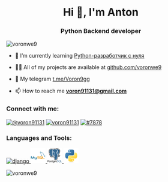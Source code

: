 <h1 align="center">Hi 👋, I'm Anton</h1>
<h3 align="center">Python Backend developer</h3>

<p align="left"> <img src="https://komarev.com/ghpvc/?username=voronwe9&label=Profile%20views&color=0e75b6&style=flat" alt="voronwe9" /> </p>

- 🌱 I’m currently learning [Python-разработчик с нуля](https://netology.ru/programs/python)

- 👨‍💻 All of my projects are available at [github.com/voronwe9](github.com/voronwe9)

- 💬 My telegram [t.me/Voron9gg](https://t.me/Voron9gg)

- 📫 How to reach me **voron91131@gmail.com**

<h3 align="left">Connect with me:</h3>
<p align="left">
<a href="https://www.hackerrank.com/@voron91131" target="blank"><img align="center" src="https://raw.githubusercontent.com/rahuldkjain/github-profile-readme-generator/master/src/images/icons/Social/hackerrank.svg" alt="@voron91131" height="30" width="40" /></a>
<a href="https://www.leetcode.com/voron91131" target="blank"><img align="center" src="https://raw.githubusercontent.com/rahuldkjain/github-profile-readme-generator/master/src/images/icons/Social/leet-code.svg" alt="voron91131" height="30" width="40" /></a>
<a href="https://discord.gg/#7878" target="blank"><img align="center" src="https://raw.githubusercontent.com/rahuldkjain/github-profile-readme-generator/master/src/images/icons/Social/discord.svg" alt="#7878" height="30" width="40" /></a>
</p>

<h3 align="left">Languages and Tools:</h3>
<p align="left"> <a href="https://www.djangoproject.com/" target="_blank" rel="noreferrer"> <img src="https://cdn.worldvectorlogo.com/logos/django.svg" alt="django" width="40" height="40"/> </a> <a href="https://www.mysql.com/" target="_blank" rel="noreferrer"> <img src="https://raw.githubusercontent.com/devicons/devicon/master/icons/mysql/mysql-original-wordmark.svg" alt="mysql" width="40" height="40"/> </a> <a href="https://www.postgresql.org" target="_blank" rel="noreferrer"> <img src="https://raw.githubusercontent.com/devicons/devicon/master/icons/postgresql/postgresql-original-wordmark.svg" alt="postgresql" width="40" height="40"/> </a> <a href="https://www.python.org" target="_blank" rel="noreferrer"> <img src="https://raw.githubusercontent.com/devicons/devicon/master/icons/python/python-original.svg" alt="python" width="40" height="40"/> </a> </p>

<p><img align="center" src="https://github-readme-stats.vercel.app/api/top-langs?username=voronwe9&show_icons=true&locale=en&layout=compact" alt="voronwe9" /></p>


